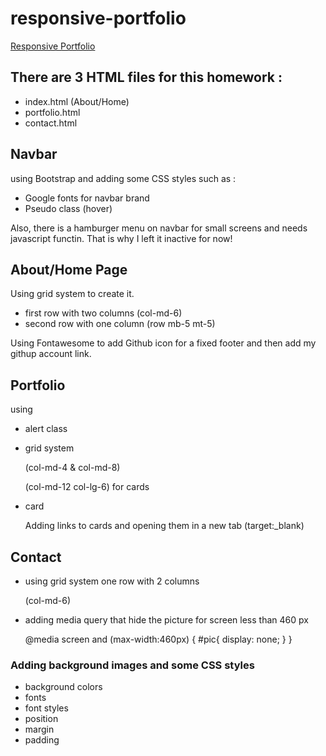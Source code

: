# responsive-portfolio

[Responsive Portfolio](https://karimi65.github.io/responsive-portfolio/)

## There are 3 HTML files for this homework : 
* index.html (About/Home)
* portfolio.html 
* contact.html

## Navbar 
using Bootstrap and adding some CSS styles such as : 
* Google fonts for navbar brand
* Pseudo class (hover)

Also, there is a hamburger menu on navbar for small screens and needs javascript functin. That is why I left it inactive for now!





## About/Home Page
Using grid system to create it.
* first row with two columns (col-md-6)
* second row with one column (row mb-5 mt-5)

Using Fontawesome to add Github icon for a fixed footer and then add my githup account link.

## Portfolio
using 
* alert class 
* grid system 

     (col-md-4 & col-md-8) 

     (col-md-12 col-lg-6) for cards
* card

    Adding links to cards and opening them in a new tab (target:_blank) 


## Contact
* using grid system one row with 2 columns

    (col-md-6)

* adding media query that hide the picture for screen less than 460 px 

    @media screen and (max-width:460px) {
    #pic{
        display: none;
    }
}


### Adding background images and some CSS styles

* background colors
* fonts
* font styles
* position
* margin
* padding








